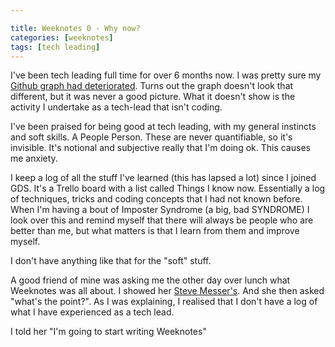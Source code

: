 ```yaml
---

title: Weeknotes 0 - Why now?
categories: [weeknotes]
tags: [tech leading]
---
```


I've been tech leading full time for over 6 months now. I was pretty sure my [Github graph had deteriorated](https://github.com/chao-xian). Turns out the graph doesn't look that different, but it was never a good picture. What it doesn't show is the activity I undertake as a tech-lead that isn't coding.

I've been praised for being good at tech leading, with my general instincts and soft skills. A People Person. These are never quantifiable, so it's invisible. It's notional and subjective really that I'm doing ok. This causes me anxiety.

I keep a log of all the stuff I've learned (this has lapsed a lot) since I joined GDS. It's a Trello board with a list called Things I know now. Essentially a log of techniques, tricks and coding concepts that I had not known before. When I'm having a bout of Imposter Syndrome (a big, bad SYNDROME) I look over this and remind myself that there will always be people who are better than me, but what matters is that I learn from them and improve myself.

I don't have anything like that for the "soft" stuff.

A good friend of mine was asking me the other day over lunch what Weeknotes was all about. I showed her [Steve Messer's](https://visitmy.website/tag/weeknotes/). And she then asked "what's the point?". As I was explaining, I realised that I don't have a log of what I have experienced as a tech lead.

I told her "I'm going to start writing Weeknotes"
